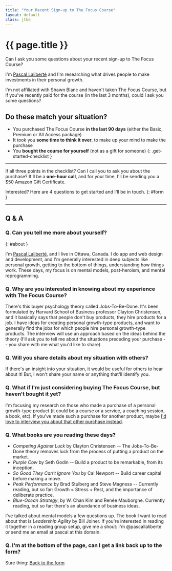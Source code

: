 ```yaml
---
title: "Your Recent Sign-up to The Focus Course"
layout: default
class: jtbd
---
```


# {{ page.title }}

Can I ask you some questions about your recent sign-up to The Focus Course?

I'm [Pascal Laliberté](#about) and I'm researching what drives people to make investments in their personal growth.

I'm not affiliated with Shawn Blanc and haven't taken The Focus Course, but if you've recently paid for the course (in the last 3 months), could I ask you some questions?

## **Do these match your situation?**

* You purchased The Focus Course **in the last 90 days** (either the Basic, Premium or All Access package)
*  It took you **some time to think it over**, to make up your mind to make the purchase
*  You **bought the course for yourself** (not as a gift for someone)
{: .get-started-checklist }

---

If all three points in the checklist? Can I call you to ask you about the purchase? It'll be a **one-hour call**, and for your time, I'll be sending you a $50 Amazon Gift Certificate.

Interested? Here are 4 questions to get started and I'll be in touch.
{: #form }

<div id="signup">
<script src="https://createform.com/focus-course-interview/embed" type="text/javascript"></script>
<div class="createform" id="focus-course-interview"></div>
</div>

---

## Q & A

### Q. Can you tell me more about yourself?
{: #about }

I'm [Pascal Laliberté](/), and I live in Ottawa, Canada. I do app and web design and development, and I'm generally interested in deep subjects like personal growth, getting to the bottom of things, understanding how things work. These days, my focus is on mental models, post-heroism, and mental reprogramming.

### Q. Why are you interested in knowing about my experience with The Focus Course?

There's this buyer psychology theory called Jobs-To-Be-Done. It's been formulated by Harvard School of Business professor Clayton Christensen, and it basically says that people don't buy products, they hire products for a job. I have ideas for creating personal growth-type products, and want to generally find the jobs for which people hire personal growth-type products. The interview will use an approach based on the ideas behind the theory (I'll ask you to tell me about the situations preceding your purchase -- you share with me what you'd like to share).

### Q. Will you share details about my situation with others?

If there's an insight into your situation, it would be useful for others to hear about it! But, I won't share your name or anything that'll identify you.

### Q. What if I'm just considering buying The Focus Course, but haven't bought it yet?

I'm focusing my research on those who made a purchase of a personal growth-type product (it could be a course or a service, a coaching session, a book, etc). If you've made such a purchase for another product, maybe [I'd love to interview you about that other purchase instead](../).

### Q. What books are you reading these days?

* _Competing Against Luck_ by Clayton Christensen -- The Jobs-To-Be-Done theory removes luck from the process of putting a product on the market.
* _Purple Cow_ by Seth Godin -- Build a product to be remarkable, from its inception.
* _So Good They Can't Ignore You_ by Cal Newport -- Build career capital before making a move.
* _Peak Performance_ by Brad Stulberg and Steve Magness -- Currently reading, but so far: Growth = Stress + Rest, and the importance of deliberate practice.
* _Blue-Ocean Strategy_, by W. Chan Kim and Renée Mauborgne. Currently reading, but so far: there's an abundance of business ideas.

I've talked about mental models a few questions up. The book I want to read about that is _Leadership Agility_ by Bill Joiner. If you're interested in reading it together in a reading group setup, give me a shout: I'm @pascallaliberte or send me an email at pascal at this domain.

### Q. I'm at the bottom of the page, can I get a link back up to the form?

Sure thing: [Back to the form](#form)
